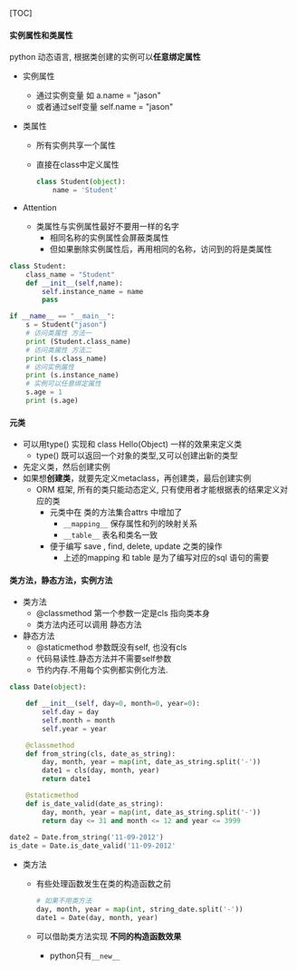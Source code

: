 [TOC]



#### 实例属性和类属性

python 动态语言, 根据类创建的实例可以**任意绑定属性**

* 实例属性

  * 通过实例变量 如 a.name = "jason"
  * 或者通过self变量 self.name =  "jason"

* 类属性

  * 所有实例共享一个属性

  * 直接在class中定义属性

    ```python
    class Student(object):
    	name = 'Student'
    ```

* Attention

  * 类属性与实例属性最好不要用一样的名字
    * 相同名称的实例属性会屏蔽类属性
    * 但如果删除实例属性后，再用相同的名称，访问到的将是类属性

```python
class Student:
    class_name = "Student"
    def __init__(self,name):
        self.instance_name = name
        pass

if __name__ == "__main__":
    s = Student("jason")
    # 访问类属性 方法一
    print (Student.class_name)
    # 访问类属性 方法二
    print (s.class_name)
    # 访问实例属性
    print (s.instance_name)
    # 实例可以任意绑定属性
    s.age = 1
    print (s.age)
```





#### 元类

* 可以用type() 实现和 class Hello(Object) 一样的效果来定义类
  * type() 既可以返回一个对象的类型,又可以创建出新的类型
* 先定义类，然后创建实例
* 如果想**创建类**，就要先定义metaclass，再创建类，最后创建实例
  * ORM 框架, 所有的类只能动态定义, 只有使用者才能根据表的结果定义对应的类
    * 元类中在 类的方法集合attrs 中增加了 
      * `__mapping__`  保存属性和列的映射关系
      * `__table__` 表名和类名一致
    * 便于编写 save , find, delete, update 之类的操作
      * 上述的mapping 和 table 是为了编写对应的sql 语句的需要



#### 类方法，静态方法，实例方法

* 类方法
  * @classmethod 第一个参数一定是cls 指向类本身
  * 类方法内还可以调用 静态方法
* 静态方法
  * @staticmethod 参数既没有self, 也没有cls 
  * 代码易读性.静态方法并不需要self参数
  * 节约内存.不用每个实例都实例化方法.

```python
class Date(object):

    def __init__(self, day=0, month=0, year=0):
        self.day = day
        self.month = month
        self.year = year

    @classmethod
    def from_string(cls, date_as_string):
        day, month, year = map(int, date_as_string.split('-'))
        date1 = cls(day, month, year)
        return date1

    @staticmethod
    def is_date_valid(date_as_string):
        day, month, year = map(int, date_as_string.split('-'))
        return day <= 31 and month <= 12 and year <= 3999
    
date2 = Date.from_string('11-09-2012')
is_date = Date.is_date_valid('11-09-2012'    
```

* 类方法

  * 有些处理函数发生在类的构造函数之前

    ```python
    # 如果不用类方法
    day, month, year = map(int, string_date.split('-'))
    date1 = Date(day, month, year)
    ```

  * 可以借助类方法实现 **不同的构造函数效果**
    * python只有`__new__`